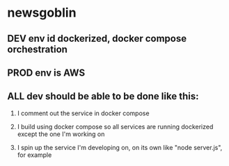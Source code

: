 # newsgoblin

## DEV env id dockerized, docker compose orchestration

## PROD env is AWS

## ALL dev should be able to be done like this:

1. I comment out the service in docker compose 

2. I build using docker compose so all services are running dockerized except the one I'm working on

3. I spin up the service I'm developing on, on its own like "node server.js", for example

